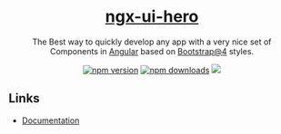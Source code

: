<a href="https://diego-rangel.github.io/ngx-ui-hero/#/">
    <h1 align="center">ngx-ui-hero</h1>
</a>

<p align="center">
The Best way to quickly develop any app with a very nice set of Components in <a href="https://angular.io/">Angular</a> based on <a href="https://getbootstrap.com/">Bootstrap@4</a> styles.
</p>

<p align="center">
<a href="https://badge.fury.io/js/ngx-ui-hero"><img src="https://badge.fury.io/js/ngx-ui-hero.svg" alt="npm version" ></a>
<a href="https://npmjs.org/ngx-ui-hero"><img src="https://img.shields.io/npm/dm/ngx-ui-hero.svg" alt="npm downloads" ></a>
<a href="https://github.com/mgechev/angular2-style-guide"><img src="https://mgechev.github.io/angular2-style-guide/images/badge.svg"></a>
</p>

## Links

- [Documentation](https://diego-rangel.github.io/ngx-ui-hero)